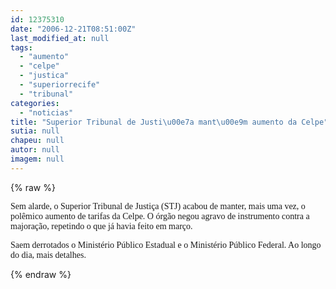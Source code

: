 ```yaml
---
id: 12375310
date: "2006-12-21T08:51:00Z"
last_modified_at: null
tags:
  - "aumento"
  - "celpe"
  - "justica"
  - "superiorrecife"
  - "tribunal"
categories:
  - "noticias"
title: "Superior Tribunal de Justi\u00e7a mant\u00e9m aumento da Celpe"
sutia: null
chapeu: null
autor: null
imagem: null
---
```

{% raw %}
<p><P><FONT face=Verdana>Sem alarde, o Superior Tribunal de Justiça (STJ) acabou de manter, mais uma vez, o polêmico aumento de tarifas da Celpe. O órgão negou agravo de instrumento contra a majoração, repetindo o que já havia feito em março. </FONT></P></p>
<p><P><FONT face=Verdana>Saem derrotados o Ministério Público Estadual e o Ministério Público Federal. Ao longo do dia, mais detalhes.</FONT></P> </p>
{% endraw %}